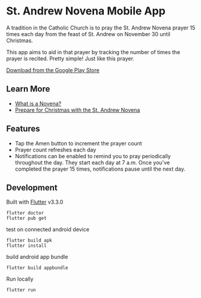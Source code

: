 # St. Andrew Novena Mobile App

A tradition in the Catholic Church is to pray the St. Andrew Novena prayer 15 times each day
from the feast of St. Andrew on November 30 until Christmas.

This app aims to aid in that prayer by tracking the number of times the prayer is recited.
Pretty simple! Just like this prayer.

[Download from the Google Play Store](https://play.google.com/store/apps/details?id=com.miketruso.standrewnovena)


## Learn More

- [What is a Novena?](https://en.wikipedia.org/wiki/Novena)
- [Prepare for Christmas with the St. Andrew Novena](http://aleteia.org/2016/11/30/prepare-for-christmas-with-the-saint-andrew-novena/)

## Features

- Tap the Amen button to increment the prayer count
- Prayer count refreshes each day
- Notifications can be enabled to remind you to pray periodically throughout the day. They start each day at 7 a.m. Once you've completed the prayer 15 times, notifications pause until the next day.

## Development

Built with [Flutter](https://flutter.dev/) v3.3.0

```
flutter doctor
flutter pub get
```

test on connected android device
```
flutter build apk
flutter install
```

build android app bundle
```
flutter build appbundle
```

Run locally
```
flutter run
```